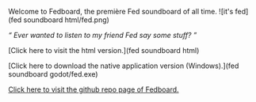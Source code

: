 Welcome to Fedboard, the première Fed soundboard of all time. ![it's fed](fed soundboard html/fed.png)

_“ Ever wanted to listen to my friend Fed say some stuff? ”_

[Click here to visit the html version.](fed soundboard html)

[Click here to download the native application version (Windows).](fed soundboard godot/fed.exe)

[Click here to visit the github repo page of Fedboard.](https://github.com/wyattscarpenter/fedboard/)